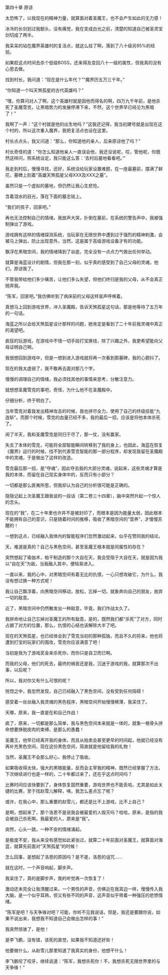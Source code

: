 第四十章 原谅


太恐怖了，以我现在的精神力量，就算面对着圣魔王，也不会产生如此的无力感！

冰冷的长剑划过我额头，没有痛觉，我在变成白光之前，清楚的知道自己被圣灵宝剑切成了两半。

我呆呆的站在魔界英雄村的复活点，就这么挂了啊，落到了八十级另95%的经验。

如果趁这点时间去杀个低级BOSS，还来得及变回八十一级的属性，但我真的没有心思去做。

找到村长，我问道：“现在是什么年代？”“魔界历五万三千年。”

“你知道一个叫天煞孤星的古代英雄吗？”

“嘿，你算问对人了啊，这个英雄村就是因他而得名的啊，四万九千年前，是他杀死了圣魔雪克，让黑暗势力的发展停滞下来，不然，这个世界早已经沦为黑暗了！”

我啊了一声：“这个村就是他的出生地吗？”这我还记得，我当初建号就是出现在这个村的，所以这次重入魔界，我把复活点也设在这里。

村长点点头，我又问道：“那么，你知道他的亲人，后来原谅他了吗？”

村长奇怪的道：“你怎么知道他亲人一直误会他，我还没说呢，哎，管他呢，你既然这样问，照系统设定，我只能这么答：‘去村后墓地看看吧。’”

我走到村后，慢慢寻找，还好，系统没给玩家设置难题，在一座最墓前，摆满了鲜花，墓碑上刻着“英雄天煞孤星父母XXX及XXX之墓”。

虽然只是一个虚拟的墓地，但仍然让我心生悲怆。

含着泪水的目光，落在下面的墓志铭上。

“我们的孩子，回家吧。”

再也无法控制自己的情绪，我放声大哭，扑倒在墓前，在系统的警告声中，我被强制弹出了游戏。

游戏拥有这样的情绪探测系统，当玩家在无限世界中遭到过于强烈的精神刺激，会被马上弹出，防止出现意外，当然，这是属于高级游戏设备才有的功能。

飘浮在黑暗空间，我的情绪降到了谷底，完全没有一点点力气做出任何举动。

就算是海蓝设计的剧情，但我在那一刻，似乎真的感受到了自己父母的灵魂，他们，原谅我了。

不管我带给他们多少痛苦，让他们多么失望，但他们终归是我的父母，从不会真正抛弃我。

“陈军，回家吧。”我仿佛听到了病床前的父母这样哀声呼唤着。

真想马上回到游戏世界，冲入圣魔殿，告诉天煞孤星这句话，那是他等待了五万年的一句话。

海蓝之所以会给天煞孤星设计那样的问题，她肯定是看到了二十年前我灵魂中真正的渴望吧。

疯狂的玩游戏，在游戏中不惜一切手段打宝换钱，除了兴趣之外，我更希望能向父母证明自己啊。

我很想回到游戏中，但是一想到进入游戏就将再一次看到那墓碑，我的心颤抖了。

现在的我太虚弱了，我不敢再去面对那几个字。

慢慢的调理自己的情绪，我必须找其他的事情来思考，分散注意力。

就想想圣魔雪克的事吧，奇怪，为什么他不在圣魔殿中。

仔细分析，终于明白了。

当年雪克对着我发出精神攻击的时候，我也拼尽全力，使用了自己的终级技能“九连斩”。而那个时候，雪克的血量已经不多，我的最后一招，应该是将他本体杀死了。

闹了半天，我和圣魔雪克是同归于尽了，那一仗，没有赢家。

失去了本体的雪克，可能将全部智能瞬间转移到了我的身上，也因此，海蓝在恢复《魔界》运行的时候，找不到代表雪克智能的那一部分程序，却发现我留在圣魔殿中的灵魂，于是做出了这样的改造。

雪克最后那一招，是“夺魂”，因此夺去我的大部分灵魂，说起来，这些灵魂才算是我的本体，而留在自己现实身体中的，反而只有小部分？

一切都是那么匪夷所思，但我却认为自己的分析很可能是正确的。

隐隐记起上次圣魔王跟我说的一段话（第二卷三十四章），脑中突然升起一个惊人的念头。

现在的“我”，在二十年里也许并不是被封印了，而根本是因为能量太弱，因此根本不能拥有自己的意识，只是随着时间的推移，吸收了黑暗空间的“营养”，才慢慢苏醒的！

一想到这点，已经融入我体内的智能程序们忽然激动起来，似乎在赞同我的结论。

天，难道是真的？自己与黑色空间，甚至圣魔王根本就是同属性的存在？

突然想起了瑜伽术，帕干制造的那个大自在天，我会受阻于大自在天，就是因为我以“自在天”为敌，当我融入其中，便轻易进入。

一直以来，我的心中，对黑暗空间有着无比的仇恨，一心只想攻破它，为什么，我没有想过换一种方式呢！

我让自己飘浮着，向黑暗空间移动，放松，忘掉一切，就象奔向自己的朋友，放弃一切的敌意。

近了，黑暗空间中仍然散发出一种敌意，毕竟，我们作战太久了。

我拼命地让自己忘掉对圣魔王的所有敌意，是的，既然我们都“杀死”了对方，同时占据了对方的位置，那么，仇恨的心结也该解除大半了吧。

现在的天煞孤星，也已经体会到了雪克当初的那种孤独，而且不久的将来，他也将遭到打宝的玩家们的围攻，雪克你应该满意了吧！

当初是我为了游戏奖金来杀死你，而你只是自卫而已啊。

而我的父母，他们的死去，最终的祸首还是我，沉迷于游戏的我，就算那次不出事，以后呢？

所以，我对你又有什么可恨的呢？

恍惚之中，我忽然发现，自己已经融入了黑色空间，没有受到任何阻碍！

感受着一丝丝融入我灵魂的黑色程序，黑暗空间开始慢慢稀薄，我呆住了。

天哪，原来，我一直是在和自己作战！

疯了，原来，一切都是那么简单，我与黑色空间本来就是一体的，就象一根骨头拼命想要挣脱皮肉的束缚，是那么的愚蠢！

圣魔王，他早已经离开我的身体，而且从拍卖会甚至更早的时间起，他就已经没有再补充黑色空间，现在这份黑色空间，简直就是他留给我的礼物！

当然，圣魔王不会那么好心，我停止了吸收。

如果吸收得太快，强大的黑暗能量，反而会主宰我的精神，既然已经掌握了方法，下次继续进行也是一样的，二十年都过来了，还在乎这点时间吗？

比赛时间应该快要到了，身体恢复固然重要，游戏世界也不能丢哈，尤其是如此关键的比赛，至于找赵雪儿解释，咦，我怎么差点忘了呢？

或许，在我心中，那么重要的赵雪儿，都还是比不上游戏，比不上自己？

是啊，想起来了，那个洛恩不是说我会被最爱的人毁灭吗？哈哈，原来，是指的我会被自己杀死啊，我最爱的人，原来是“我”。

突然，心头一跳，一种不安的情绪涌起。

是极度不安，我从来没有感觉如此紧张过，就算二十年前面对圣魔王，就算面对海蓝，就算先前面对“天煞孤星”的时候！

怎么回事，是想起了洛恩的原因吗？是不是，洛恩的诅咒……

就在这时，一个声音响起，脚步声。

我呆住了，真的是脚步声，我的听觉再一次恢复了！

激动还未完全让我清醒过来，一个男性的声音，仿佛近在我耳边一样，慢慢传入我大脑，是一个似乎耳熟，但又有些不同的声音，这声音似乎带着一种强压的悲愤情绪。

“陈军是吧？与天争锋对吧？可能，你听不见我说话，但是，我还是要跟你说，如果不说出来，我想我不知道自己会做出怎样的事！”

我突然惊骇了，是他！

是李飞鹏，没有错，该死的直觉，如果我不知道还好些！

他要做什么，从赵雪儿那里知道了我真实的身份，他想干什么！

李飞鹏咬了咬牙，继续说道：“陈军，我想杀死你！不，我想杀死无限世界里的与天争锋！”





